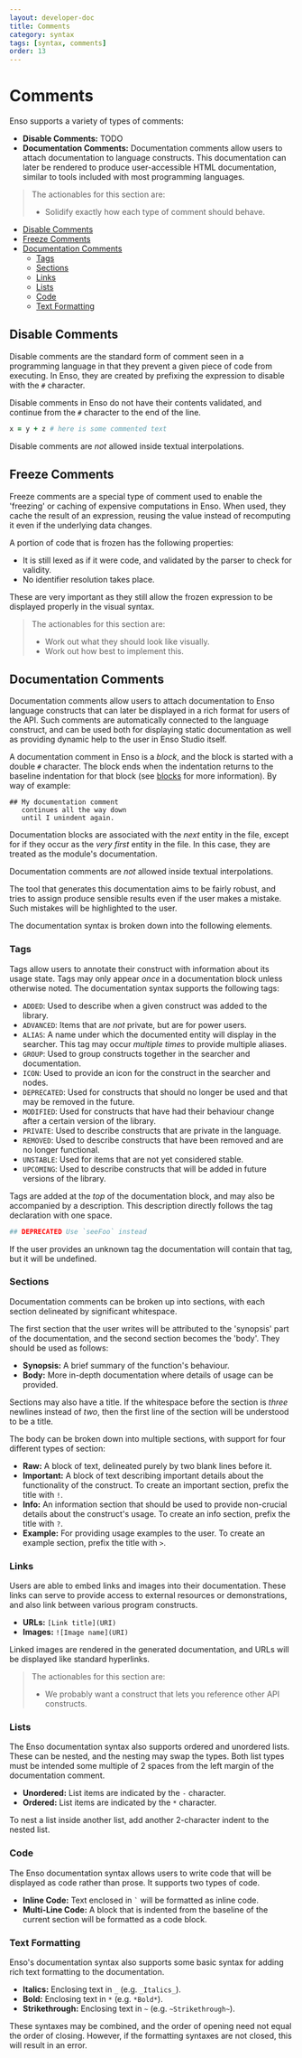 ```yaml
---
layout: developer-doc
title: Comments
category: syntax
tags: [syntax, comments]
order: 13
---
```


# Comments

Enso supports a variety of types of comments:

- **Disable Comments:** TODO
- **Documentation Comments:** Documentation comments allow users to attach
  documentation to language constructs. This documentation can later be rendered
  to produce user-accessible HTML documentation, similar to tools included with
  most programming languages.

> The actionables for this section are:
>
> - Solidify exactly how each type of comment should behave.

<!-- MarkdownTOC levels="2,3" autolink="true" -->

- [Disable Comments](#disable-comments)
- [Freeze Comments](#freeze-comments)
- [Documentation Comments](#documentation-comments)
  - [Tags](#tags)
  - [Sections](#sections)
  - [Links](#links)
  - [Lists](#lists)
  - [Code](#code)
  - [Text Formatting](#text-formatting)

<!-- /MarkdownTOC -->

## Disable Comments

Disable comments are the standard form of comment seen in a programming language
in that they prevent a given piece of code from executing. In Enso, they are
created by prefixing the expression to disable with the `#` character.

Disable comments in Enso do not have their contents validated, and continue from
the `#` character to the end of the line.

```ruby
x = y + z # here is some commented text
```

Disable comments are _not_ allowed inside textual interpolations.

## Freeze Comments

Freeze comments are a special type of comment used to enable the 'freezing' or
caching of expensive computations in Enso. When used, they cache the result of
an expression, reusing the value instead of recomputing it even if the
underlying data changes.

A portion of code that is frozen has the following properties:

- It is still lexed as if it were code, and validated by the parser to check for
  validity.
- No identifier resolution takes place.

These are very important as they still allow the frozen expression to be
displayed properly in the visual syntax.

> The actionables for this section are:
>
> - Work out what they should look like visually.
> - Work out how best to implement this.

## Documentation Comments

Documentation comments allow users to attach documentation to Enso language
constructs that can later be displayed in a rich format for users of the API.
Such comments are automatically connected to the language construct, and can be
used both for displaying static documentation as well as providing dynamic help
to the user in Enso Studio itself.

A documentation comment in Enso is a _block_, and the block is started with a
double `#` character. The block ends when the indentation returns to the
baseline indentation for that block (see [blocks](./functions.md#code-blocks)
for more information). By way of example:

```
## My documentation comment
   continues all the way down
   until I unindent again.
```

Documentation blocks are associated with the _next_ entity in the file, except
for if they occur as the _very first_ entity in the file. In this case, they are
treated as the module's documentation.

Documentation comments are _not_ allowed inside textual interpolations.

The tool that generates this documentation aims to be fairly robust, and tries
to assign produce sensible results even if the user makes a mistake. Such
mistakes will be highlighted to the user.

The documentation syntax is broken down into the following elements.

### Tags

Tags allow users to annotate their construct with information about its usage
state. Tags may only appear _once_ in a documentation block unless otherwise
noted. The documentation syntax supports the following tags:

- `ADDED`: Used to describe when a given construct was added to the library.
- `ADVANCED`: Items that are _not_ private, but are for power users.
- `ALIAS`: A name under which the documented entity will display in the
  searcher. This tag may occur _multiple times_ to provide multiple aliases.
- `GROUP`: Used to group constructs together in the searcher and documentation.
- `ICON`: Used to provide an icon for the construct in the searcher and nodes.
- `DEPRECATED`: Used for constructs that should no longer be used and that may
  be removed in the future.
- `MODIFIED`: Used for constructs that have had their behaviour change after a
  certain version of the library.
- `PRIVATE`: Used to describe constructs that are private in the language.
- `REMOVED`: Used to describe constructs that have been removed and are no
  longer functional.
- `UNSTABLE`: Used for items that are not yet considered stable.
- `UPCOMING`: Used to describe constructs that will be added in future versions
  of the library.

Tags are added at the _top_ of the documentation block, and may also be
accompanied by a description. This description directly follows the tag
declaration with one space.

```ruby
## DEPRECATED Use `seeFoo` instead
```

If the user provides an unknown tag the documentation will contain that tag, but
it will be undefined.

### Sections

Documentation comments can be broken up into sections, with each section
delineated by significant whitespace.

The first section that the user writes will be attributed to the 'synopsis' part
of the documentation, and the second section becomes the 'body'. They should be
used as follows:

- **Synopsis:** A brief summary of the function's behaviour.
- **Body:** More in-depth documentation where details of usage can be provided.

Sections may also have a title. If the whitespace before the section is _three_
newlines instead of _two_, then the first line of the section will be understood
to be a title.

The body can be broken down into multiple sections, with support for four
different types of section:

- **Raw:** A block of text, delineated purely by two blank lines before it.
- **Important:** A block of text describing important details about the
  functionality of the construct. To create an important section, prefix the
  title with `!`.
- **Info:** An information section that should be used to provide non-crucial
  details about the construct's usage. To create an info section, prefix the
  title with `?`.
- **Example:** For providing usage examples to the user. To create an example
  section, prefix the title with `>`.

### Links

Users are able to embed links and images into their documentation. These links
can serve to provide access to external resources or demonstrations, and also
link between various program constructs.

- **URLs:** `[Link title](URI)`
- **Images:** `![Image name](URI)`

Linked images are rendered in the generated documentation, and URLs will be
displayed like standard hyperlinks.

> The actionables for this section are:
>
> - We probably want a construct that lets you reference other API constructs.

### Lists

The Enso documentation syntax also supports ordered and unordered lists. These
can be nested, and the nesting may swap the types. Both list types must be
intended some multiple of 2 spaces from the left margin of the documentation
comment.

- **Unordered:** List items are indicated by the `-` character.
- **Ordered:** List items are indicated by the `*` character.

To nest a list inside another list, add another 2-character indent to the nested
list.

### Code

The Enso documentation syntax allows users to write code that will be displayed
as code rather than prose. It supports two types of code.

- **Inline Code:** Text enclosed in `` ` `` will be formatted as inline code.
- **Multi-Line Code:** A block that is indented from the baseline of the current
  section will be formatted as a code block.

### Text Formatting

Enso's documentation syntax also supports some basic syntax for adding rich text
formatting to the documentation.

- **Italics:** Enclosing text in `_` (e.g. `_Italics_`).
- **Bold:** Enclosing text in `*` (e.g. `*Bold*`).
- **Strikethrough:** Enclosing text in `~` (e.g. `~Strikethrough~`).

These syntaxes may be combined, and the order of opening need not equal the
order of closing. However, if the formatting syntaxes are not closed, this will
result in an error.
